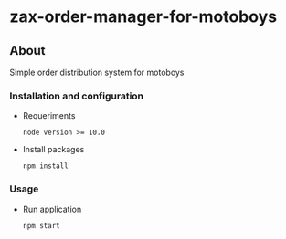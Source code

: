# zax-order-manager-for-motoboys
 
## About
Simple order distribution system for motoboys


### Installation and configuration

- Requeriments

    ```
    node version >= 10.0
    ```

- Install packages

    ```
    npm install
    ```

### Usage

- Run application

    ```
    npm start
    ```

